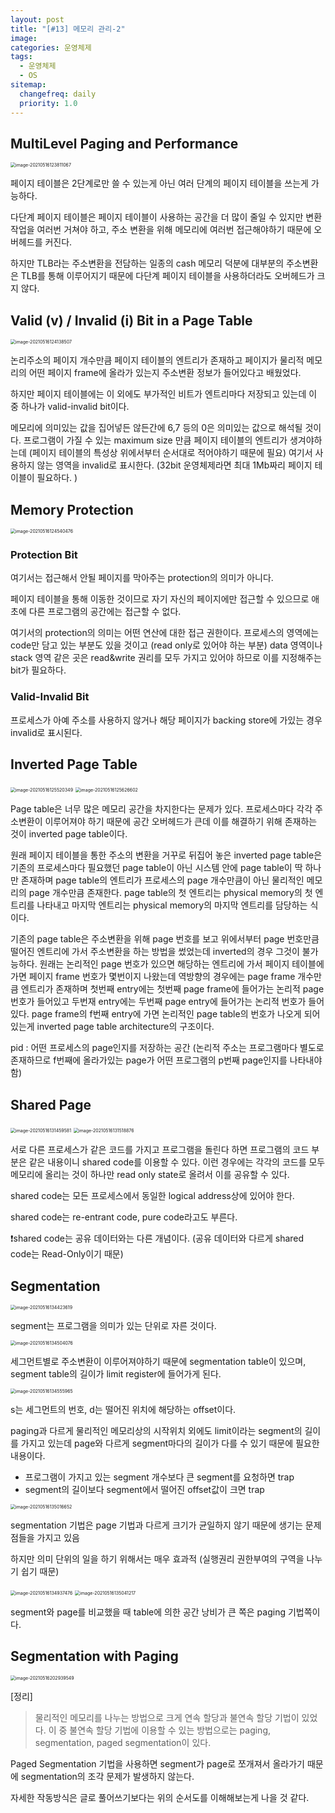 ```yaml
---
layout: post
title: "[#13] 메모리 관리-2"
image:
categories: 운영체제
tags: 
  - 운영체제
  - OS
sitemap:
  changefreq: daily
  priority: 1.0
---
```




## MultiLevel Paging and Performance

<img src="https://raw.githubusercontent.com/Neph3779/Blog-Image/forUpload/img/20210516123827.png" alt="image-20210516123811067" style="zoom:50%;" />

페이지 테이블은 2단계로만 쓸 수 있는게 아닌 여러 단계의 페이지 테이블을 쓰는게 가능하다.

다단계 페이지 테이블은 페이지 테이블이 사용하는 공간을 더 많이 줄일 수 있지만 변환작업을 여러번 거쳐야 하고, 주소 변환을 위해 메모리에 여러번 접근해야하기 때문에 오버헤드를 커진다.

하지만 TLB라는 주소변환을 전담하는 일종의 cash 메모리 덕분에 대부분의 주소변환은 TLB를 통해 이루어지기 때문에 다단계 페이지 테이블을 사용하더라도 오버헤드가 크지 않다.



## Valid (v) / Invalid (i) Bit in a Page Table

<img src="https://raw.githubusercontent.com/Neph3779/Blog-Image/forUpload/img/20210516124142.png" alt="image-20210516124138507" style="zoom:50%;" />

논리주소의 페이지 개수만큼 페이지 테이블의 엔트리가 존재하고 페이지가 물리적 메모리의 어떤 페이지 frame에 올라가 있는지 주소변환 정보가 들어있다고 배웠었다.

하지만 페이지 테이블에는 이 외에도 부가적인 비트가 엔트리마다 저장되고 있는데 이 중 하나가 valid-invalid bit이다.

메모리에 의미있는 값을 집어넣든 않든간에 6,7 등의 0은 의미있는 값으로 해석될 것이다. 프로그램이 가질 수 있는 maximum size 만큼 페이지 테이블의 엔트리가 생겨야하는데 (페이지 테이블의 특성상 위에서부터 순서대로 적어야하기 때문에 필요) 여기서  사용하지 않는 영역을 invalid로 표시한다. (32bit 운영체제라면 최대 1Mb짜리 페이지 테이블이 필요하다. )



## Memory Protection

<img src="https://raw.githubusercontent.com/Neph3779/Blog-Image/forUpload/img/20210516124543.png" alt="image-20210516124540476" style="zoom:50%;" />

### Protection Bit

여기서는 접근해서 안될 페이지를 막아주는 protection의 의미가 아니다.

페이지 테이블을 통해 이동한 것이므로 자기 자신의 페이지에만 접근할 수 있으므로 애초에 다른 프로그램의 공간에는 접근할 수 없다.

여기서의 protection의 의미는 어떤 연산에 대한 접근 권한이다. 프로세스의 영역에는 code만 담고 있는 부분도 있을 것이고 (read only로 있어야 하는 부분) data 영역이나 stack 영역 같은 곳은 read&write 권리를 모두 가지고 있어야 하므로 이를 지정해주는 bit가 필요하다.

### Valid-Invalid Bit

프로세스가 아예 주소를 사용하지 않거나 해당 페이지가 backing store에 가있는 경우 invalid로 표시된다.



## Inverted Page Table

<img src="https://raw.githubusercontent.com/Neph3779/Blog-Image/forUpload/img/20210516125524.png" alt="image-20210516125520349" style="zoom:50%;" />

<img src="https://raw.githubusercontent.com/Neph3779/Blog-Image/forUpload/img/20210516125629.png" alt="image-20210516125626602" style="zoom:50%;" />



Page table은 너무 많은 메모리 공간을 차지한다는 문제가 있다. 프로세스마다 각각 주소변환이 이루어져야 하기 때문에 공간 오버헤드가 큰데 이를 해결하기 위해 존재하는 것이 inverted page table이다. 

원래 페이지 테이블을 통한 주소의 변환을 거꾸로 뒤집어 놓은 inverted page table은 기존의 프로세스마다 필요했던 page table이 아닌 시스템 안에 page table이 딱 하나만 존재하며 page table의 엔트리가 프로세스의 page 개수만큼이 아닌 물리적인 메모리의 page 개수만큼 존재한다. page table의 첫 엔트리는 physical memory의 첫 엔트리를 나타내고 마지막 엔트리는 physical memory의 마지막 엔트리를 담당하는 식이다. 

기존의 page table은 주소변환을 위해 page 번호를 보고 위에서부터 page 번호만큼 떨어진 엔트리에 가서 주소변환을 하는 방법을 썼었는데 inverted의 경우 그것이 불가능하다. 원래는 논리적인 page 번호가 있으면 해당하는 엔트리에 가서 페이지 테이블에 가면 페이지 frame 번호가 몇번이지 나왔는데 역방향의 경우에는 page frame 개수만큼 엔트리가 존재하며 첫번째 entry에는 첫번째 page frame에 들어가는 논리적 page 번호가 들어있고 두번재 entry에는 두번째 page entry에 들어가는 논리적 번호가 들어있다. page frame의 f번째 entry에 가면 논리적인 page table의 번호가 나오게 되어있는게 inverted page table architecture의 구조이다.

pid : 어떤 프로세스의 page인지를 저장하는 공간 (논리적 주소는 프로그램마다 별도로 존재하므로 f번째에 올라가있는 page가 어떤 프로그램의 p번째 page인지를 나타내야 함)



## Shared Page

<img src="https://raw.githubusercontent.com/Neph3779/Blog-Image/forUpload/img/20210516131502.png" alt="image-20210516131459581" style="zoom:50%;" />

<img src="https://raw.githubusercontent.com/Neph3779/Blog-Image/forUpload/img/20210516131521.png" alt="image-20210516131518876" style="zoom:50%;" />



서로 다른 프로세스가 같은 코드를 가지고 프로그램을 돌린다 하면 프로그램의 코드 부분은 같은 내용이니 shared code를 이용할 수 있다. 이런 경우에는 각각의 코드를 모두 메모리에 올리는 것이 하나만 read only state로 올려서 이를 공유할 수 있다.

shared code는 모든 프로세스에서 동일한 logical address상에 있어야 한다.

shared code는 re-entrant code, pure code라고도 부른다.



:exclamation:shared code는 공유 데이터와는 다른 개념이다. (공유 데이터와 다르게 shared code는 Read-Only이기 때문)



## Segmentation

<img src="https://raw.githubusercontent.com/Neph3779/Blog-Image/forUpload/img/20210516134426.png" alt="image-20210516134423619" style="zoom:50%;" />

segment는 프로그램을 의미가 있는 단위로 자른 것이다.

<img src="https://raw.githubusercontent.com/Neph3779/Blog-Image/forUpload/img/20210516134506.png" alt="image-20210516134504076" style="zoom:50%;" />

세그먼트별로 주소변환이 이루어져야하기 때문에 segmentation table이 있으며, segment table의 길이가 limit register에 들어가게 된다.

<img src="https://raw.githubusercontent.com/Neph3779/Blog-Image/forUpload/img/20210516134558.png" alt="image-20210516134555965" style="zoom:50%;" />

s는 세그먼트의 번호, d는 떨어진 위치에 해당하는 offset이다.

paging과 다르게 물리적인 메모리상의 시작위치 외에도 limit이라는 segment의 길이를 가지고 있는데 page와 다르게 segment마다의 길이가 다를 수 있기 때문에 필요한 내용이다. 

- 프로그램이 가지고 있는 segment 개수보다 큰 segment를 요청하면 trap
- segment의 길이보다 segment에서 떨어진 offset값이 크면 trap



<img src="https://raw.githubusercontent.com/Neph3779/Blog-Image/forUpload/img/20210516135020.png" alt="image-20210516135016652" style="zoom:50%;" />

segmentation 기법은 page 기법과 다르게 크기가 균일하지 않기 때문에 생기는 문제점들을 가지고 있음

하지만 의미 단위의 일을 하기 위해서는 매우 효과적 (실행권리 권한부여의 구역을 나누기 쉽기 때문)



<img src="https://raw.githubusercontent.com/Neph3779/Blog-Image/forUpload/img/20210516134940.png" alt="image-20210516134937476" style="zoom:50%;" />



<img src="https://raw.githubusercontent.com/Neph3779/Blog-Image/forUpload/img/20210516135044.png" alt="image-20210516135041217" style="zoom:50%;" />

segment와 page를 비교했을 때 table에 의한 공간 낭비가 큰 쪽은 paging 기법쪽이다.

  

## Segmentation with Paging

<img src="https://raw.githubusercontent.com/Neph3779/Blog-Image/forUpload/img/20210516202942.png" alt="image-20210516202939549" style="zoom:50%;" />

[정리]

>  물리적인 메모리를 나누는 방법으로 크게 연속 할당과 불연속 할당 기법이 있었다. 이 중 불연속 할당 기법에 이용할 수 있는 방법으로는 paging, segmentation, paged segmentation이 있다. 



Paged Segmentation 기법을 사용하면 segment가 page로 쪼개져서 올라가기 때문에 segmentation의 조각 문제가 발생하지 않는다. 

자세한 작동방식은 글로 풀어쓰기보다는 위의 순서도를 이해해보는게 나을 것 같다.